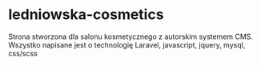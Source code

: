 # ledniowska-cosmetics
Strona stworzona dla salonu kosmetycznego z autorskim systemem CMS.
Wszystko napisane jest o technologię Laravel, javascript, jquery, mysql, css/scss
